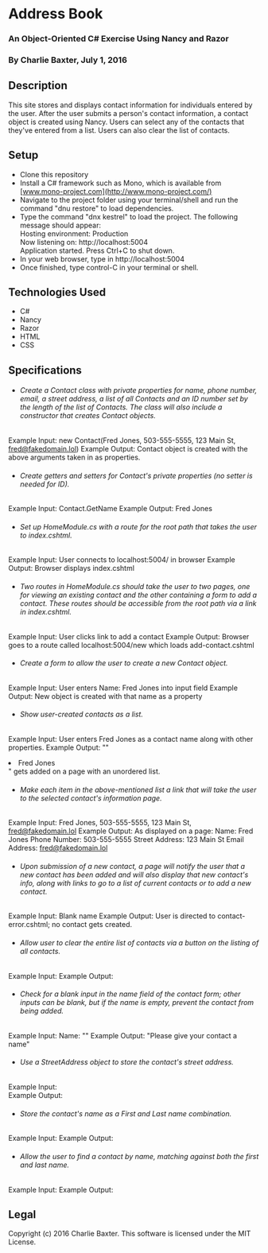 # Address Book
### An Object-Oriented C# Exercise Using Nancy and Razor
### By Charlie Baxter, July 1, 2016

## Description
This site stores and displays contact information for individuals entered by the user.  After the user submits a person's contact information, a contact object is created using Nancy.  Users can select any of the contacts that they've entered from a list.  Users can also clear the list of contacts.

## Setup
* Clone this repository
* Install a C# framework such as Mono, which is available from [www.mono-project.com](http://www.mono-project.com/)
* Navigate to the project folder using your terminal/shell and run the command "dnu restore" to load dependencies.
* Type the command "dnx kestrel" to load the project.  The following message should appear:   
Hosting environment: Production   
Now listening on: http://localhost:5004   
Application started. Press Ctrl+C to shut down.
* In your web browser, type in http://localhost:5004
* Once finished, type control-C in your terminal or shell.

## Technologies Used
* C#
* Nancy
* Razor
* HTML
* CSS

## Specifications
- ###### Create a Contact class with private properties for name, phone number, email, a street address, a list of all Contacts and an ID number set by the length of the list of Contacts.  The class will also include a constructor that creates Contact objects.   
Example Input: new Contact(Fred Jones, 503-555-5555, 123 Main St, fred@fakedomain.lol)
Example Output: Contact object is created with the above arguments taken in as properties.

- ###### Create getters and setters for Contact's private properties (no setter is needed for ID).
Example Input: Contact.GetName
Example Output: Fred Jones

- ###### Set up HomeModule.cs with a route for the root path that takes the user to index.cshtml.
Example Input: User connects to localhost:5004/ in browser
Example Output: Browser displays index.cshtml

- ###### Two routes in HomeModule.cs should take the user to two pages, one for viewing an existing contact and the other containing a form to add a contact.  These routes should be accessible from the root path via a link in index.cshtml.
Example Input: User clicks link to add a contact
Example Output: Browser goes to a route called localhost:5004/new which loads add-contact.cshtml

- ###### Create a form to allow the user to create a new Contact object.
Example Input: User enters Name: Fred Jones into input field
Example Output: New object is created with that name as a property

- ###### Show user-created contacts as a list.
Example Input: User enters Fred Jones as a contact name along with other properties.
Example Output: ""<li>Fred Jones</li>" gets added on a page with an unordered list.

- ###### Make each item in the above-mentioned list a link that will take the user to the selected contact's information page.
Example Input: Fred Jones, 503-555-5555, 123 Main St, fred@fakedomain.lol
Example Output: As displayed on a page:
Name: Fred Jones
Phone Number: 503-555-5555
Street Address: 123 Main St
Email Address: fred@fakedomain.lol

- ###### Upon submission of a new contact, a page will notify the user that a new contact has been added and will also display that new contact's info, along with links to go to a list of current contacts or to add a new contact.
Example Input: Blank name
Example Output: User is directed to contact-error.cshtml; no contact gets created.

- ###### Allow user to clear the entire list of contacts via a button on the listing of all contacts.
Example Input:
Example Output:

- ###### Check for a blank input in the name field of the contact form; other inputs can be blank, but if the name is empty, prevent the contact from being added.
Example Input: Name: ""
Example Output: "Please give your contact a name"

- ###### Use a StreetAddress object to store the contact's street address.
Example Input:  
Example Output:

- ###### Store the contact's name as a First and Last name combination.
Example Input:
Example Output:

- ###### Allow the user to find a contact by name, matching against both the first and last name.
Example Input:
Example Output:

## Legal
Copyright (c) 2016 Charlie Baxter.  This software is licensed under the MIT License.
